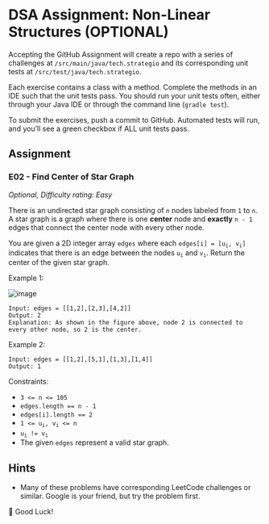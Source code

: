 # DSA Assignment: Non-Linear Structures (OPTIONAL)

Accepting the GitHub Assignment will create a repo with a series of challenges at `/src/main/java/tech.strategio` and its corresponding unit tests at `/src/test/java/tech.strategio`.

Each exercise contains a class with a method. Complete the methods in an IDE such that the unit tests pass. You should run your unit tests often, either through your Java IDE or through the command line (`gradle test`).

To submit the exercises, push a commit to GitHub. Automated tests will run, and you’ll see a green checkbox if ALL unit tests pass.

## Assignment

### E02 - Find Center of Star Graph

*Optional, Difficulty rating: Easy*

There is an undirected star graph consisting of `n` nodes labeled from `1` to `n`. A star graph is a graph where there is one **center** node and **exactly** `n - 1` edges that connect the center node with every other node.

You are given a 2D integer array `edges` where each <code>edges[i] = [u<sub>i</sub>, v<sub>i</sub>]</code> indicates that there is an edge between the nodes <code>u<sub>i</sub></code> and <code>v<sub>i</sub></code>. Return the center of the given star graph.

Example 1:

![image](https://user-images.githubusercontent.com/100620410/202061481-f5461108-94c5-4da4-92a8-d3368940b996.png)

```
Input: edges = [[1,2],[2,3],[4,2]]
Output: 2
Explanation: As shown in the figure above, node 2 is connected to every other node, so 2 is the center.
```

Example 2:

```
Input: edges = [[1,2],[5,1],[1,3],[1,4]]
Output: 1
```

Constraints:

- `3 <= n <= 105`
- `edges.length == n - 1`
- `edges[i].length == 2`
- <code>1 <= u<sub>i</sub>, v<sub>i</sub> <= n</code>
- <code>u<sub>i</sub> != v<sub>i</sub></code>
- The given `edges` represent a valid star graph.

## Hints

- Many of these problems have corresponding LeetCode challenges or similar. Google is your friend, but try the problem first.

:rocket: Good Luck!
